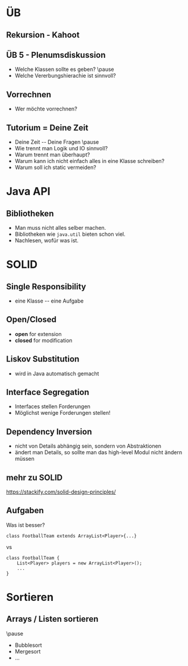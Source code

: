 # ÜB

## Rekursion - Kahoot

## ÜB 5 - Plenumsdiskussion

- Welche Klassen sollte es geben?
\pause
- Welche Vererbungshierachie ist sinnvoll?

## Vorrechnen

- Wer möchte vorrechnen?

## Tutorium = Deine Zeit

- Deine Zeit -- Deine Fragen
\pause
- Wie trennt man Logik und IO sinnvoll?
- Warum trennt man überhaupt?
- Warum kann ich nicht einfach alles in eine Klasse schreiben?
- Warum soll ich static vermeiden?

# Java API

## Bibliotheken

- Man muss nicht alles selber machen.
- Bibliotheken wie `java.util` bieten schon viel.
- Nachlesen, wofür was ist.

# SOLID

## Single Responsibility

- eine Klasse -- eine Aufgabe

## Open/Closed

- **open** for extension
- **closed** for modification

## Liskov Substitution

- wird in Java automatisch gemacht

## Interface Segregation

- Interfaces stellen Forderungen
- Möglichst wenige Forderungen stellen!

## Dependency Inversion

- nicht von Details abhängig sein, sondern von Abstraktionen
- ändert man Details, so sollte man das high-level Modul nicht ändern müssen

## mehr zu SOLID

<https://stackify.com/solid-design-principles/>

## Aufgaben

Was ist besser?

`class FootballTeam extends ArrayList<Player>{...}`

vs

~~~
class FootballTeam {
    List<Player> players = new ArrayList<Player>();
    ...
}
~~~

# Sortieren

## Arrays / Listen sortieren

\pause

- Bubblesort
- Mergesort
- ...
